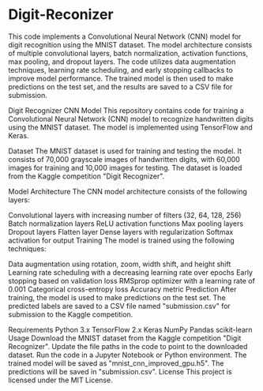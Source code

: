 # Digit-Reconizer
This code implements a Convolutional Neural Network (CNN) model for digit recognition using the MNIST dataset. The model architecture consists of multiple convolutional layers, batch normalization, activation functions, max pooling, and dropout layers. The code utilizes data augmentation techniques, learning rate scheduling, and early stopping callbacks to improve model performance. The trained model is then used to make predictions on the test set, and the results are saved to a CSV file for submission.

Digit Recognizer CNN Model
This repository contains code for training a Convolutional Neural Network (CNN) model to recognize handwritten digits using the MNIST dataset. The model is implemented using TensorFlow and Keras.

Dataset
The MNIST dataset is used for training and testing the model. It consists of 70,000 grayscale images of handwritten digits, with 60,000 images for training and 10,000 images for testing. The dataset is loaded from the Kaggle competition "Digit Recognizer".

Model Architecture
The CNN model architecture consists of the following layers:

Convolutional layers with increasing number of filters (32, 64, 128, 256)
Batch normalization layers
ReLU activation functions
Max pooling layers
Dropout layers
Flatten layer
Dense layers with regularization
Softmax activation for output
Training
The model is trained using the following techniques:

Data augmentation using rotation, zoom, width shift, and height shift
Learning rate scheduling with a decreasing learning rate over epochs
Early stopping based on validation loss
RMSprop optimizer with a learning rate of 0.001
Categorical cross-entropy loss
Accuracy metric
Prediction
After training, the model is used to make predictions on the test set. The predicted labels are saved to a CSV file named "submission.csv" for submission to the Kaggle competition.

Requirements
Python 3.x
TensorFlow 2.x
Keras
NumPy
Pandas
scikit-learn
Usage
Download the MNIST dataset from the Kaggle competition "Digit Recognizer".
Update the file paths in the code to point to the downloaded dataset.
Run the code in a Jupyter Notebook or Python environment.
The trained model will be saved as "mnist_cnn_improved_gpu.h5".
The predictions will be saved in "submission.csv".
License
This project is licensed under the MIT License.
